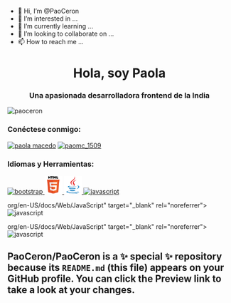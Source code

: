 - 👋 Hi, I’m @PaoCeron
- 👀 I’m interested in ...
- 🌱 I’m currently learning ...
- 💞️ I’m looking to collaborate on ...
- 📫 How to reach me ...
<h1 align="center">Hola, soy Paola</h1>
<h3 align="center">Una apasionada desarrolladora frontend de la India</h3>
<p align="left"> <img src=" https://komarev.com/ghpvc/?username=paoceron&label=Profile%20views&color=0e75b6&style=flat" alt="paoceron" /> </p>

<h3 align="left">Conéctese conmigo:</h3>
<p align="left">
<a href="https://fb.com/paola macedo" target="blank"><img align="center" src="https://raw.githubusercontent.com/ rahuldkjain/github-profile-readme-generator/master/src/images/icons/Social/facebook.svg" alt="paola macedo" height="30" width="40" /></a>
<a href="https://instagram.com/paomc_1509" target="blank"><img align="center" src="https://raw.githubusercontent.com/rahuldkjain/github-profile-readme-generator /master/src/images/icons/Social/instagram.svg" alt="paomc_1509" height="30" width="40" /></a>
</p>

<h3 align="left">Idiomas y Herramientas:</h3>
<p align="left"> <a href="https://getbootstrap.com" target="_blank" rel="noreferrer"> <img src="https://raw.githubusercontent.com/devicons/devicon /master/icons/bootstrap/bootstrap-plain-wordmark.svg" alt="bootstrap" width="40" height="40"/> </a> <a href="https://www.w3.org /html/" target="_blank" rel="noreferrer"> <img src="https://raw.githubusercontent.com/devicons/devicon/master/icons/html5/html5-original-wordmark.svg" alt= "html5" width="40" height="40"/> </a> <a href="https://www.java.com" target="_blank" rel="noreferrer"> <img src="https://raw.githubusercontent.com/devicons/devicon/master/icons/java/java-original.svg" alt="java" width="40" height="40"/> </a > <a href="https://developer.mozilla.org/en-US/docs/Web/JavaScript" target="_blank" rel="noreferrer"> <img src="https://raw.githubusercontent. com/devicons/devicon/master/icons/javascript/javascript-original.svg" alt="javascript" ancho="40" altura="40"/> </a> </p>org/en-US/docs/Web/JavaScript" target="_blank" rel="noreferrer"> <img src="https://raw.githubusercontent.com/devicons/devicon/master/icons/javascript/javascript- original.svg" alt="javascript" ancho="40" altura="40"/> </a> </p>org/en-US/docs/Web/JavaScript" target="_blank" rel="noreferrer"> <img src="https://raw.githubusercontent.com/devicons/devicon/master/icons/javascript/javascript- original.svg" alt="javascript" ancho="40" altura="40"/> </a> </p>


PaoCeron/PaoCeron is a ✨ special ✨ repository because its `README.md` (this file) appears on your GitHub profile.
You can click the Preview link to take a look at your changes.
---
